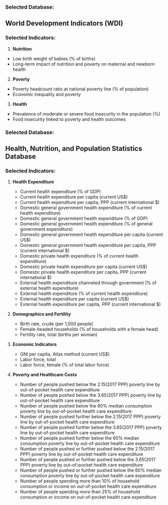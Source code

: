 ### **Selected Database:**
## **World Development Indicators (WDI)**
### **Selected Indicators:**
1. **Nutrition**
  - Low birth weight of babies (% of births)
  - Long-term impact of nutrition and poverty on maternal and newborn health
2. **Poverty**
  - Poverty headcount ratio at national poverty line (% of population)
  - Economic inequality and poverty
3. **Health**
  - Prevalence of moderate or severe food insecurity in the population (%)
  - Food insecurity linked to poverty and health outcomes

### **Selected Database:**  
## **Health, Nutrition, and Population Statistics Database**  
### **Selected Indicators:**  

1. **Health Expenditure**  
   - Current health expenditure (% of GDP)  
   - Current health expenditure per capita (current US$)  
   - Current health expenditure per capita, PPP (current international $)  
   - Domestic general government health expenditure (% of current health expenditure)  
   - Domestic general government health expenditure (% of GDP)  
   - Domestic general government health expenditure (% of general government expenditure)  
   - Domestic general government health expenditure per capita (current US$)  
   - Domestic general government health expenditure per capita, PPP (current international $)  
   - Domestic private health expenditure (% of current health expenditure)  
   - Domestic private health expenditure per capita (current US$)  
   - Domestic private health expenditure per capita, PPP (current international $)  
   - External health expenditure channeled through government (% of external health expenditure)  
   - External health expenditure (% of current health expenditure)  
   - External health expenditure per capita (current US$)  
   - External health expenditure per capita, PPP (current international $)  

2. **Demographics and Fertility**  
   - Birth rate, crude (per 1,000 people)  
   - Female-headed households (% of households with a female head)  
   - Fertility rate, total (births per woman)  

3. **Economic Indicators**  
   - GNI per capita, Atlas method (current US$)  
   - Labor force, total  
   - Labor force, female (% of total labor force)  

4. **Poverty and Healthcare Costs**  
   - Number of people pushed below the $2.15 ($2017 PPP) poverty line by out-of-pocket health care expenditure  
   - Number of people pushed below the $3.65 ($2017 PPP) poverty line by out-of-pocket health care expenditure  
   - Number of people pushed below the 60% median consumption poverty line by out-of-pocket health care expenditure  
   - Number of people pushed further below the $2.15 ($2017 PPP) poverty line by out-of-pocket health care expenditure  
   - Number of people pushed further below the $3.65 ($2017 PPP) poverty line by out-of-pocket health care expenditure  
   - Number of people pushed further below the 60% median consumption poverty line by out-of-pocket health care expenditure  
   - Number of people pushed or further pushed below the $2.15 ($2017 PPP) poverty line by out-of-pocket health care expenditure  
   - Number of people pushed or further pushed below the $3.65 ($2017 PPP) poverty line by out-of-pocket health care expenditure  
   - Number of people pushed or further pushed below the 60% median consumption poverty line by out-of-pocket health care expenditure  
   - Number of people spending more than 10% of household consumption or income on out-of-pocket health care expenditure  
   - Number of people spending more than 25% of household consumption or income on out-of-pocket health care expenditure  
